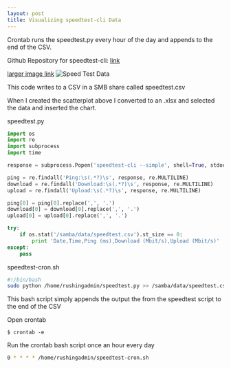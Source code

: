 ```yaml
---
layout: post
title: Visualizing speedtest-cli Data
---
```

Crontab runs the speedtest.py every hour of the day and appends to the end of the CSV.

Github Repository for speedtest-cli: [link](https://github.com/sivel/speedtest-cli)

[larger image link](https://i.imgur.com/3MDFtva.png)
![Speed Test Data](https://i.imgur.com/3MDFtva.png)

This code writes to a CSV in a SMB share called speedtest.csv

When I created the scatterplot above I converted to an .xlsx and selected the data and inserted the chart.

speedtest.py

```python
import os
import re
import subprocess
import time

response = subprocess.Popen('speedtest-cli --simple', shell=True, stdout=subprocess.PIPE).stdout.read()

ping = re.findall('Ping:\s(.*?)\s', response, re.MULTILINE)
download = re.findall('Download:\s(.*?)\s', response, re.MULTILINE)
upload = re.findall('Upload:\s(.*?)\s', response, re.MULTILINE)

ping[0] = ping[0].replace(',', '.')
download[0] = download[0].replace(',', '.')
upload[0] = upload[0].replace(',', '.')

try:
    if os.stat('/samba/data/speedtest.csv').st_size == 0:
        print 'Date,Time,Ping (ms),Download (Mbit/s),Upload (Mbit/s)'
except:
    pass
```

speedtest-cron.sh
```sh
#!/bin/bash
sudo python /home/rushingadmin/speedtest.py >> /samba/data/speedtest.csv
```
This bash script simply appends the output the from the speedtest script to the end of the CSV

Open crontab

```
$ crontab -e
```

Run the crontab bash script once an hour every day
```sh
0 * * * * /home/rushingadmin/speedtest-cron.sh
```
